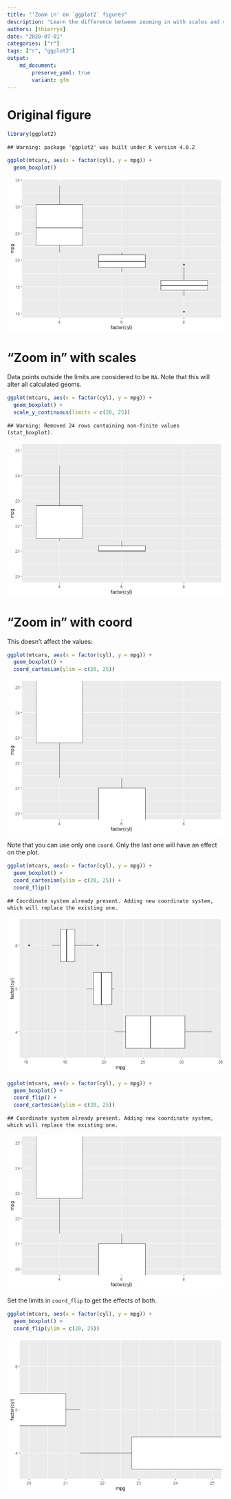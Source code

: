 ```yaml
---
title: "'Zoom in' on `ggplot2` figures"
description: "Learn the difference between zooming in with scales and coordinates."
authors: [thierryo]
date: "2020-07-01"
categories: ["r"]
tags: ["r", "ggplot2"]
output: 
    md_document:
        preserve_yaml: true
        variant: gfm
---
```


# Original figure

``` r
library(ggplot2)
```

    ## Warning: package 'ggplot2' was built under R version 4.0.2

``` r
ggplot(mtcars, aes(x = factor(cyl), y = mpg)) + 
  geom_boxplot()
```

![](index_files/figure-gfm/unnamed-chunk-1-1.png)<!-- -->

# “Zoom in” with scales

Data points outside the limits are considered to be `NA`. Note that this
will alter all calculated geoms.

``` r
ggplot(mtcars, aes(x = factor(cyl), y = mpg)) + 
  geom_boxplot() + 
  scale_y_continuous(limits = c(20, 25))
```

    ## Warning: Removed 24 rows containing non-finite values (stat_boxplot).

![](index_files/figure-gfm/unnamed-chunk-2-1.png)<!-- -->

# “Zoom in” with coord

This doesn’t affect the values:

``` r
ggplot(mtcars, aes(x = factor(cyl), y = mpg)) + 
  geom_boxplot() + 
  coord_cartesian(ylim = c(20, 25))
```

![](index_files/figure-gfm/unnamed-chunk-3-1.png)<!-- -->

Note that you can use only one `coord`. Only the last one will have an
effect on the plot.

``` r
ggplot(mtcars, aes(x = factor(cyl), y = mpg)) + 
  geom_boxplot() + 
  coord_cartesian(ylim = c(20, 25)) + 
  coord_flip()
```

    ## Coordinate system already present. Adding new coordinate system, which will replace the existing one.

![](index_files/figure-gfm/unnamed-chunk-4-1.png)<!-- -->

``` r
ggplot(mtcars, aes(x = factor(cyl), y = mpg)) + 
  geom_boxplot() + 
  coord_flip() + 
  coord_cartesian(ylim = c(20, 25))
```

    ## Coordinate system already present. Adding new coordinate system, which will replace the existing one.

![](index_files/figure-gfm/unnamed-chunk-5-1.png)<!-- -->

Set the limits in `coord_flip` to get the effects of both.

``` r
ggplot(mtcars, aes(x = factor(cyl), y = mpg)) + 
  geom_boxplot() + 
  coord_flip(ylim = c(20, 25))
```

![](index_files/figure-gfm/unnamed-chunk-6-1.png)<!-- -->
